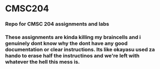 # CMSC204
### Repo for CMSC 204 assignments and labs
### These assignments are kinda killing my braincells and i genuinely dont know why the dont have any good documentation or clear instructions. Its like okayasu used za hando to erase half the instructinos and we're left with whatever the hell this mess is.

